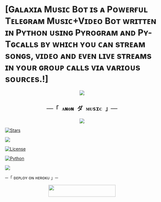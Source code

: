 # [Gᴀʟᴀxɪᴀ  Mᴜsɪᴄ Bᴏᴛ ɪs ᴀ Pᴏᴡᴇʀғᴜʟ Tᴇʟᴇɢʀᴀᴍ Mᴜsɪᴄ+Vɪᴅᴇᴏ Bᴏᴛ ᴡʀɪᴛᴛᴇɴ ɪɴ Pʏᴛʜᴏɴ ᴜsɪɴɢ Pʏʀᴏɢʀᴀᴍ ᴀɴᴅ Pʏ-Tɢᴄᴀʟʟs ʙʏ ᴡʜɪᴄʜ ʏᴏᴜ ᴄᴀɴ sᴛʀᴇᴀᴍ sᴏɴɢs, ᴠɪᴅᴇᴏ ᴀɴᴅ ᴇᴠᴇɴ ʟɪᴠᴇ sᴛʀᴇᴀᴍs ɪɴ ʏᴏᴜʀ ɢʀᴏᴜᴘ ᴄᴀʟʟs ᴠɪᴀ ᴠᴀʀɪᴏᴜs sᴏᴜʀᴄᴇs.!]
<p align="center">

  <img src="https://telegra.ph/file/36c9b27a5669c8cc888c6.jpg">

<h2 align="center">

    ──「 ᴀɴᴏɴ ダ ᴍᴜsɪᴄ 」──

</h2>

<p align="center">

  <img src="https://telegra.ph/file/56d1760224589ee370186.jpg">

</p>

<p align="center">

<a href="https://github.com/AnonymousX1025/AnonXMusic/stargazers"><img src="https://img.shields.io/github/stars/AnonymousX1025/AnonXMusic?color=black&logo=github&logoColor=black&style=for-the-badge" alt="Stars" /></a>

<a href="https://github.com/AnonymousX1025/AnonXMusic/network/members"> <img src="https://img.shields.io/github/forks/AnonymousX1025/AnonXMusic?color=black&logo=github&logoColor=black&style=for-the-badge" /></a>

<a href="https://github.com/AnonymousX1025/AnonXMusic/blob/master/LICENSE"> <img src="https://img.shields.io/badge/License-MIT-blueviolet?style=for-the-badge" alt="License" /> </a>

<a href="https://www.python.org/"> <img src="https://img.shields.io/badge/Written%20in-Python-orange?style=for-the-badge&logo=python" alt="Python" /> </a>

<a href="https://github.com/AnonymousX1025/AnonXMusic/commits/AnonymousX1025"> <img src="https://img.shields.io/github/last-commit/AnonymousX1025/AnonXMusic?color=blue&logo=github&logoColor=green&style=for-the-badge" /></a>

</p>
─「 ᴅᴇᴩʟᴏʏ ᴏɴ ʜᴇʀᴏᴋᴜ 」─

</h3>

<p align="center"><a href="https://dashboard.heroku.com/new?template=https://github.com/AnonymousX1025/AnonXMusic"> <img src="https://img.shields.io/badge/Deploy%20On%20Heroku-black?style=for-the-badge&logo=heroku" width="220" height="38.45"/></a></p>

<h3 align="center">





